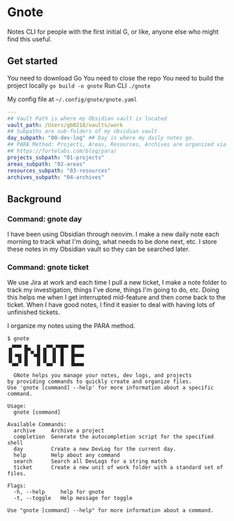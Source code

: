 # Gnote

Notes CLI for people with the first initial G, or like, anyone else who might find this useful.

## Get started

You need to download Go
You need to close the repo
You need to build the project locally `go build -o gnote`
Run CLI `./gnote`

My config file at `~/.config/gnote/gnote.yaml`

```yaml
---
## Vault Path is where my Obsidian vault is located
vault_path: /Users/gb0218/vaults/work
## Subpaths are sub-folders of my obsidian vault
day_subpath: "00-dev-log" ## Day is where my daily notes go.
## PARA Method: Projects, Areas, Resources, Archives are organized via the PARA method of note taking
## https://fortelabs.com/blog/para/
projects_subpath: "01-projects"
areas_subpath: "02-areas"
resources_subpath: "03-resources"
archives_subpath: "04-archives"
```

## Background

### Command: gnote day

I have been using Obsidian through neovim. I make a new daily note each morning to track what I'm doing, what needs to be done next, etc. I store these notes in my Obsidian vault so they can be searched later.

### Command: gnote ticket

We use Jira at work and each time I pull a new ticket, I make a note folder to track my investigation, things I've done, things I'm going to do, etc. Doing this helps me when I get interrupted mid-feature and then come back to the ticket. When I have good notes, I find it easier to deal with having lots of unfinished tickets.

I organize my notes using the PARA method.

```
$ gnote
 ▗▄▄▖▗▖  ▗▖ ▗▄▖▗▄▄▄▖▗▄▄▄▖
▐▌   ▐▛▚▖▐▌▐▌ ▐▌ █  ▐▌
▐▌▝▜▌▐▌ ▝▜▌▐▌ ▐▌ █  ▐▛▀▀▘
▝▚▄▞▘▐▌  ▐▌▝▚▄▞▘ █  ▐▙▄▄▖

  GNote helps you manage your notes, dev logs, and projects
by providing commands to quickly create and organize files.
Use 'gnote [command] --help' for more information about a specific command.

Usage:
  gnote [command]

Available Commands:
  archive     Archive a project
  completion  Generate the autocompletion script for the specified shell
  day         Create a new DevLog for the current day.
  help        Help about any command
  search      Search all DevLogs for a string match
  ticket      Create a new unit of work folder with a standard set of files.

Flags:
  -h, --help     help for gnote
  -t, --toggle   Help message for toggle

Use "gnote [command] --help" for more information about a command.
```
